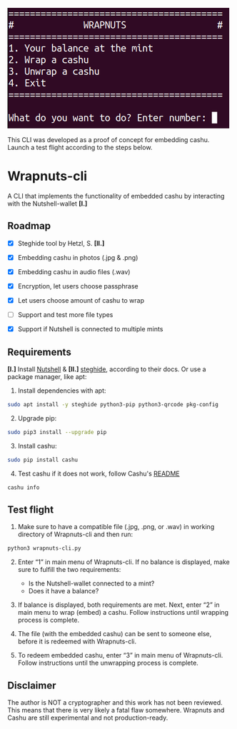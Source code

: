 ![](https://github.com/wrapnuts/wrapnuts/blob/main/wrapnuts.png)

This CLI was developed as a proof of concept for embedding cashu. Launch a test flight according to the steps below.

# Wrapnuts-cli

A CLI that implements the functionality of embedded cashu by interacting with the Nutshell-wallet **[I.]** 

## Roadmap

- [x] Steghide tool by Hetzl, S. **[II.]**
- [x] Embedding cashu in photos (.jpg & .png) 
- [x] Embedding cashu in audio files (.wav)
- [x] Encryption, let users choose passphrase
- [x] Let users choose amount of cashu to wrap
- [ ] Support and test more file types
- [x] Support if Nutshell is connected to multiple mints


## Requirements

**[I.]** Install [Nutshell](https://github.com/cashubtc/nutshell?tab=readme-ov-file) & **[II.]** [steghide](https://steghide.sourceforge.net/index.php), according to their docs. Or use a package manager, like apt:

1. Install dependencies with apt:

```bash
sudo apt install -y steghide python3-pip python3-qrcode pkg-config
```
2. Upgrade pip:

```bash
sudo pip3 install --upgrade pip
```
3. Install cashu:

```bash
sudo pip install cashu
```
4. Test cashu if it does not work, follow Cashu's [README](https://github.com/cashubtc/nutshell?tab=readme-ov-file)

```bash
cashu info
```

## Test flight

1. Make sure to have a compatible file (.jpg, .png, or .wav) in working directory of Wrapnuts-cli and then run:

```bash
python3 wrapnuts-cli.py
```

2. Enter “1” in main menu of Wrapnuts-cli. If no balance is displayed, make sure to fulfill the two requirements:
    - Is the Nutshell-wallet connected to a mint?
    - Does it have a balance?

3. If balance is displayed, both requirements are met. Next, enter “2” in main menu to wrap (embed) a cashu. Follow instructions until wrapping process is complete.

4. The file (with the embedded cashu) can be sent to someone else, before it is redeemed with Wrapnuts-cli.

5. To redeem embedded cashu, enter “3” in main menu of Wrapnuts-cli. Follow instructions until the unwrapping process is complete.

## Disclaimer 

The author is NOT a cryptographer and this work has not been reviewed. This means that there is very likely a fatal flaw somewhere. Wrapnuts and Cashu are still experimental and not production-ready.
